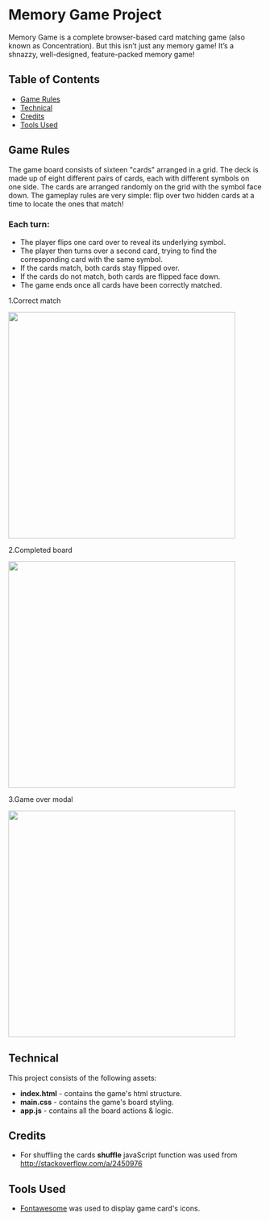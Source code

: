 # Memory Game Project

Memory Game is a complete browser-based card matching game (also known as Concentration). But this isn’t just any memory game! It’s a shnazzy, well-designed, feature-packed memory game!

## Table of Contents

* [Game Rules](#game-rules)
* [Technical](#technical)
* [Credits](#credits)
* [Tools Used](#tools-used)

## Game Rules

The game board consists of sixteen "cards" arranged in a grid. The deck is made up of eight different pairs of cards, each with different symbols on one side. The cards are arranged randomly on the grid with the symbol face down. The gameplay rules are very simple: flip over two hidden cards at a time to locate the ones that match!

### Each turn:

* The player flips one card over to reveal its underlying symbol.
* The player then turns over a second card, trying to find the corresponding card with the same symbol.
* If the cards match, both cards stay flipped over.
* If the cards do not match, both cards are flipped face down.
* The game ends once all cards have been correctly matched.

1.Correct match

<img src="./img/correct_move.png" width="450">

2.Completed board

<img src="./img/complete.png" width="450">

3.Game over modal

<img src="./img/modal.png" width="450">

## Technical

This project consists of the following assets:

* **index.html**  - contains the game's html structure.
* **main.css** - contains the game's board styling.
* **app.js** - contains all the board actions & logic.

## Credits

* For shuffling the cards **shuffle** javaScript function was used from http://stackoverflow.com/a/2450976

## Tools Used

* [Fontawesome](http://fontawesome.io/icons/) was used to display game card's icons.
